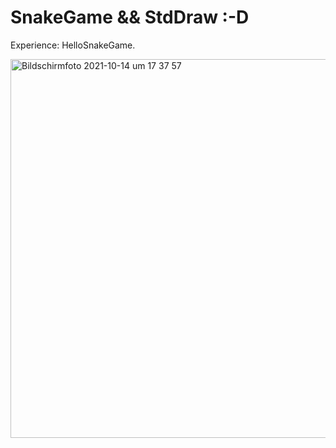 # SnakeGame && StdDraw :-D
Experience: HelloSnakeGame.

<img width="606" alt="Bildschirmfoto 2021-10-14 um 17 37 57" src="https://user-images.githubusercontent.com/82414531/137351819-2fd641e8-df55-466d-a275-f15ba82196b7.png">


